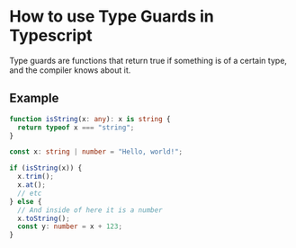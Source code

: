 # How to use Type Guards in Typescript

Type guards are functions that return true if something is of a certain type, and the compiler knows about it.

## Example

```ts
function isString(x: any): x is string {
  return typeof x === "string";
}

const x: string | number = "Hello, world!";

if (isString(x)) {
  x.trim();
  x.at();
  // etc
} else {
  // And inside of here it is a number
  x.toString();
  const y: number = x + 123;
}
```
